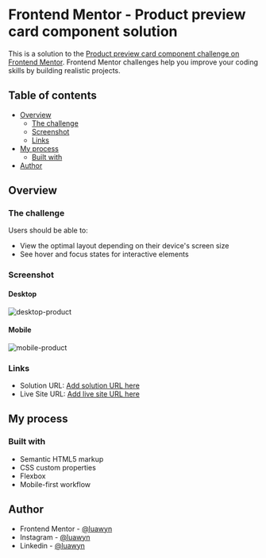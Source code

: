 # Frontend Mentor - Product preview card component solution

This is a solution to the [Product preview card component challenge on Frontend Mentor](https://www.frontendmentor.io/challenges/product-preview-card-component-GO7UmttRfa). Frontend Mentor challenges help you improve your coding skills by building realistic projects. 

## Table of contents

- [Overview](#overview)
  - [The challenge](#the-challenge)
  - [Screenshot](#screenshot)
  - [Links](#links)
- [My process](#my-process)
  - [Built with](#built-with)
- [Author](#author)


## Overview

### The challenge

Users should be able to:

- View the optimal layout depending on their device's screen size
- See hover and focus states for interactive elements

### Screenshot

#### Desktop
![desktop-product](https://user-images.githubusercontent.com/92114917/201434920-9f46bc05-1d10-4254-87f0-d6a5c827f698.png)

#### Mobile
![mobile-product](https://user-images.githubusercontent.com/92114917/201434958-c3dbfef5-29a5-427b-976b-0364e564137c.png)

### Links

- Solution URL: [Add solution URL here](https://your-solution-url.com)
- Live Site URL: [Add live site URL here](https://your-live-site-url.com)

## My process

### Built with

- Semantic HTML5 markup
- CSS custom properties
- Flexbox
- Mobile-first workflow

## Author

- Frontend Mentor - [@luawyn](https://www.frontendmentor.io/profile/luawyn)
- Instagram - [@luawyn](https://www.instagram.com/luawyn)
- Linkedin - [@luawyn](www.linkedin.com/in/luawyn)

